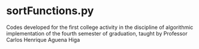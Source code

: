 # sortFunctions.py
Codes developed for the first college activity in the discipline of algorithmic implementation of the fourth semester of graduation, taught by Professor Carlos Henrique Aguena Higa
